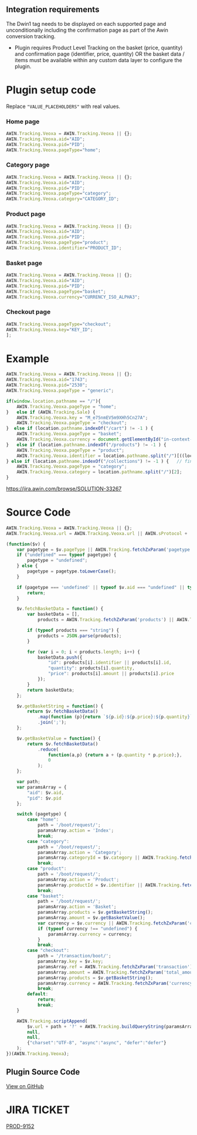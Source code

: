 
## Integration requirements

The Dwin1 tag needs to be displayed on each supported page and
unconditionally including the confirmation page as part of the Awin
conversion tracking.

- Plugin requires Product Level Tracking on the basket (price, quantity)
  and confirmation page (identifier, price, quantity) OR the basket data
  / items must be available within any custom data layer to configure
  the plugin.

# Plugin setup code

Replace `"VALUE_PLACEHOLDERS"` with real values.

### Home page


``` javascript
AWIN.Tracking.Veoxa = AWIN.Tracking.Veoxa || {};
AWIN.Tracking.Veoxa.aid="AID";
AWIN.Tracking.Veoxa.pid="PID";
AWIN.Tracking.Veoxa.pageType="home";
```




### Category page


``` javascript
AWIN.Tracking.Veoxa = AWIN.Tracking.Veoxa || {};
AWIN.Tracking.Veoxa.aid="AID";
AWIN.Tracking.Veoxa.pid="PID";
AWIN.Tracking.Veoxa.pageType="category";
AWIN.Tracking.Veoxa.category="CATEGORY_ID";
```




### Product page


``` javascript
AWIN.Tracking.Veoxa = AWIN.Tracking.Veoxa || {};
AWIN.Tracking.Veoxa.aid="AID";
AWIN.Tracking.Veoxa.pid="PID";
AWIN.Tracking.Veoxa.pageType="product";
AWIN.Tracking.Veoxa.identifier="PRODUCT_ID";
```





### Basket page


``` javascript
AWIN.Tracking.Veoxa = AWIN.Tracking.Veoxa || {};
AWIN.Tracking.Veoxa.aid="AID";
AWIN.Tracking.Veoxa.pid="PID";
AWIN.Tracking.Veoxa.pageType="basket";
AWIN.Tracking.Veoxa.currency="CURRENCY_ISO_ALPHA3";
```




### Checkout page


``` javascript
AWIN.Tracking.Veoxa.pageType="checkout";
AWIN.Tracking.Veoxa.key="KEY_ID";
];
```




# Example


``` javascript
AWIN.Tracking.Veoxa = AWIN.Tracking.Veoxa || {};
AWIN.Tracking.Veoxa.aid="1743";
AWIN.Tracking.Veoxa.pid="2530";
AWIN.Tracking.Veoxa.pageType = "generic";

if(window.location.pathname == "/"){
    AWIN.Tracking.Veoxa.pageType = "home";
}   else if (AWIN.Tracking.Sale) {
    AWIN.Tracking.Veoxa.key = "M_e75nmEV5m9XHh5Cn27A";
    AWIN.Tracking.Veoxa.pageType = "checkout";
}  else if (location.pathname.indexOf("/cart") != -1 ) {
    AWIN.Tracking.Veoxa.pageType = "basket";
    AWIN.Tracking.Veoxa.currency = document.getElementById("in-context-paypal-metadata").getAttribute("data-currency") || "EUR";
}   else if (location.pathname.indexOf("/products") != -1 ) {
    AWIN.Tracking.Veoxa.pageType = "product";
    AWIN.Tracking.Veoxa.identifier = location.pathname.split("/")[((location.pathname.split("/").length)-1)];
} else if (location.pathname.indexOf("/collections") != -1 ) {   // find dif identif
    AWIN.Tracking.Veoxa.pageType = "category";
    AWIN.Tracking.Veoxa.category = location.pathname.split("/")[2];
}
```



<https://jira.awin.com/browse/SOLUTION-33267>



# Source Code


``` javascript
AWIN.Tracking.Veoxa = AWIN.Tracking.Veoxa || {};
AWIN.Tracking.Veoxa.url = AWIN.Tracking.Veoxa.url || AWIN.sProtocol + 'profiling.veoxa.com';

(function($v) {
    var pagetype = $v.pageType || AWIN.Tracking.fetchZxParam('pagetype');
    if ("undefined" === typeof pagetype) {
        pagetype = "undefined";
    } else {
        pagetype = pagetype.toLowerCase();
    }

    if (pagetype === 'undefined' || typeof $v.aid === "undefined" || typeof $v.pid === "undefined") {
        return;
    }

    $v.fetchBasketData = function() {
        var basketData = [],
            products = AWIN.Tracking.fetchZxParam('products') || AWIN.Tracking.getBasketData();

        if (typeof products === "string") {
            products = JSON.parse(products);
        }

        for (var i = 0; i < products.length; i++) {
            basketData.push({
                "id": products[i].identifier || products[i].id,
                "quantity": products[i].quantity,
                "price": products[i].amount || products[i].price
            });
        }
        return basketData;
    };

    $v.getBasketString = function() {
        return $v.fetchBasketData()
            .map(function (p){return `${p.id}:${p.price}:${p.quantity}`;})
            .join(';');
    };

    $v.getBasketValue = function() {
        return $v.fetchBasketData()
            .reduce(
                function(a,p) {return a + (p.quantity * p.price);},
                0
            );
    };

    var path;
    var paramsArray = {
        "aid": $v.aid,
        "pid": $v.pid
    };

    switch (pagetype) {
        case "home":
            path = '/boot/request/';
            paramsArray.action = 'Index';
            break;
        case "category":
            path = '/boot/request/';
            paramsArray.action = 'Category';
            paramsArray.categoryId = $v.category || AWIN.Tracking.fetchZxParam('category');
            break;
        case "product":
            path = '/boot/request/';
            paramsArray.action = 'Product';
            paramsArray.productId = $v.identifier || AWIN.Tracking.fetchZxParam('identifier');;
            break;
        case "basket":
            path = '/boot/request/';
            paramsArray.action = 'Basket';
            paramsArray.products = $v.getBasketString();
            paramsArray.amount = $v.getBasketValue();
            var currency = $v.currency || AWIN.Tracking.fetchZxParam('currency');
            if (typeof currency !== "undefined") {
                paramsArray.currency = currency;
            }
            break;
        case "checkout":
            path = '/transaction/boot/';
            paramsArray.key = $v.key;
            paramsArray.ref = AWIN.Tracking.fetchZxParam('transaction') || AWIN.Tracking.Sale.orderRef;
            paramsArray.amount = AWIN.Tracking.fetchZxParam('total_amount') || AWIN.Tracking.Sale.amount;
            paramsArray.products = $v.getBasketString();
            paramsArray.currency = AWIN.Tracking.fetchZxParam('currency') || AWIN.Tracking.Sale.currency;
            break;
        default:
            return;
            break;
    }

    AWIN.Tracking.scriptAppend(
        $v.url + path + '?' + AWIN.Tracking.buildQueryString(paramsArray),
        null,
        null,
        {"charset":"UTF-8", "async":"async", "defer":"defer"}
    );
})(AWIN.Tracking.Veoxa);
```




## Plugin Source Code

[View on
GitHub](https://github.com/awin/tracking-advertiser-mastertag/blob/master/src/plugins/thirdParty/veoxa/plugin.js)

# JIRA TICKET

[PROD-9152](https://jira.awin.com/browse/PROD-9152)